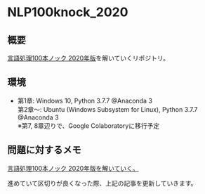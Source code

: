 # NLP100knock_2020

## 概要

[言語処理100本ノック 2020年版](https://nlp100.github.io/ja/)を解いていくリポジトリ。

## 環境

* 第1章: Windows 10, Python 3.7.7 @Anaconda 3  
第2章～: Ubuntu (Windows Subsystem for Linux), Python 3.7.7 @Anaconda 3  
※第7, 8章辺りで、Google Colaboratoryに移行予定

## 問題に対するメモ

[言語処理100本ノック 2020年版を解いていく。](https://mocchaso.hateblo.jp/entry/2020/05/18/081848)

進めていて区切りが良くなった際、上記の記事を更新していきます。
